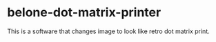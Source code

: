# belone-dot-matrix-printer
This is a software that changes image to look like retro dot matrix print.

